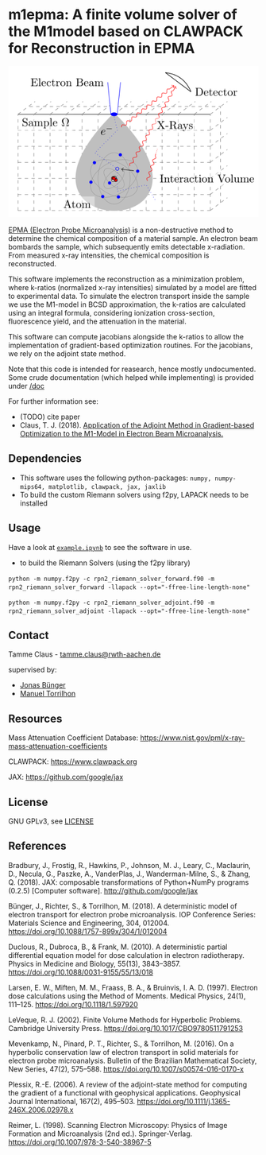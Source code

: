 # m1epma: A finite volume solver of the M1model based on CLAWPACK for Reconstruction in EPMA

![Sketch of EPMA](./epma_sketch.svg)

[EPMA (Electron Probe Microanalysis)](https://en.wikipedia.org/wiki/Electron_microprobe) is a non-destructive method to determine the chemical composition of a material sample.
An electron beam bombards the sample, which subsequently emits detectable x-radiation.
From measured x-ray intensities, the chemical composition is reconstructed.

This software implements the reconstruction as a minimization problem, where k-ratios (normalized x-ray intensities) simulated by a model are fitted to experimental data.
To simulate the electron transport inside the sample we use the M1-model in BCSD approximation, the k-ratios are calculated using an integral formula, considering ionization cross-section, fluorescence yield, and the attenuation in the material.

This software can compute jacobians alongside the k-ratios to allow the implementation of gradient-based optimization routines.
For the jacobians, we rely on the adjoint state method.

Note that this code is intended for reasearch, hence mostly undocumented.
Some crude documentation (which helped while implementing) is provided under [/doc](doc)

For further information see:
- (TODO) cite paper
- Claus, T. J. (2018). [Application of the Adjoint Method in Gradient-based Optimization to the M1-Model in Electron Beam Microanalysis.](http://www.mathcces.rwth-aachen.de/_media/3teaching/00projects/2018_ba_tammeclaus.pdf)

## Dependencies
- This software uses the following python-packages: ```numpy, numpy-mips64, matplotlib, clawpack, jax, jaxlib```
- To build the custom Riemann solvers using f2py, LAPACK needs to be installed

## Usage
Have a look at [```example.ipynb```](example.ipynb) to see the software in use.

- to build the Riemann Solvers (using the f2py library)

```python -m numpy.f2py -c rpn2_riemann_solver_forward.f90 -m rpn2_riemann_solver_forward -llapack --opt="-ffree-line-length-none"```

```python -m numpy.f2py -c rpn2_riemann_solver_adjoint.f90 -m rpn2_riemann_solver_adjoint -llapack --opt="-ffree-line-length-none"```

## Contact
Tamme Claus - tamme.claus@rwth-aachen.de

supervised by:
 - [Jonas Bünger](http://www.mathcces.rwth-aachen.de/5people/buenger/start)
 - [Manuel Torrilhon](http://www.mathcces.rwth-aachen.de/5people/torrilhon/start)

## Resources

Mass Attenuation Coefficient Database: https://www.nist.gov/pml/x-ray-mass-attenuation-coefficients

CLAWPACK: https://www.clawpack.org

JAX: https://github.com/google/jax

## License
GNU GPLv3, see [LICENSE](LICENSE)

## References
Bradbury, J., Frostig, R., Hawkins, P., Johnson, M. J., Leary, C., Maclaurin, D., Necula, G., Paszke, A., VanderPlas, J., Wanderman-Milne, S., & Zhang, Q. (2018). JAX: composable transformations of Python+NumPy programs (0.2.5) [Computer software]. http://github.com/google/jax

Bünger, J., Richter, S., & Torrilhon, M. (2018). A deterministic model of electron transport for electron probe microanalysis. IOP Conference Series: Materials Science and Engineering, 304, 012004. https://doi.org/10.1088/1757-899x/304/1/012004

Duclous, R., Dubroca, B., & Frank, M. (2010). A deterministic partial differential equation model for dose calculation in electron radiotherapy. Physics in Medicine and Biology, 55(13), 3843–3857. https://doi.org/10.1088/0031-9155/55/13/018

Larsen, E. W., Miften, M. M., Fraass, B. A., & Bruinvis, I. A. D. (1997). Electron dose calculations using the Method of Moments. Medical Physics, 24(1), 111–125. https://doi.org/10.1118/1.597920

LeVeque, R. J. (2002). Finite Volume Methods for Hyperbolic Problems. Cambridge University Press. https://doi.org/10.1017/CBO9780511791253

Mevenkamp, N., Pinard, P. T., Richter, S., & Torrilhon, M. (2016). On a hyperbolic conservation law of electron transport in solid materials for electron probe microanalysis. Bulletin of the Brazilian Mathematical Society, New Series, 47(2), 575–588. https://doi.org/10.1007/s00574-016-0170-x

Plessix, R.-E. (2006). A review of the adjoint-state method for computing the gradient of a functional with geophysical applications. Geophysical Journal International, 167(2), 495–503. https://doi.org/10.1111/j.1365-246X.2006.02978.x

Reimer, L. (1998). Scanning Electron Microscopy: Physics of Image Formation and Microanalysis (2nd ed.). Springer-Verlag. https://doi.org/10.1007/978-3-540-38967-5

